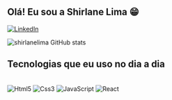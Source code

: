 ## Olá! Eu sou a Shirlane Lima 😁

[![LinkedIn](https://img.shields.io/badge/LinkedIn-0077B5?style=for-the-badge&logo=linkedin&logoColor=white)](https://www.linkedin.com/in/shirlane-lima)

![shirlanelima GitHub stats](https://github-readme-stats.vercel.app/api?username=shirlanelima&show_icons=true&theme=radical)

## Tecnologias que eu uso no dia a dia

<div style="display: inline_block"><br/>
<img align="center" alt="Html5" src="https://img.shields.io/badge/HTML-239120?style=for-the-badge&logo=html5&logoColor=white"/>
<img align="center" alt="Css3" src="https://img.shields.io/badge/CSS-239120?&style=for-the-badge&logo=css3&logoColor=white"/>
<img align="center" alt="JavaScript" src="https://img.shields.io/badge/JavaScript-F7DF1E?style=for-the-badge&logo=javascript&logoColor=black"/>
<img align="center" alt="React" src="https://img.shields.io/badge/React-20232A?style=for-the-badge&logo=react&logoColor=61DAFB"/> 
 


